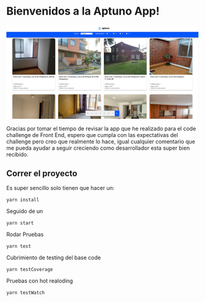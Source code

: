 # Bienvenidos a la Aptuno App!

![Snap de la app](./public/preview-app.jpg)

Gracias por tomar el tiempo de revisar la app que he realizado para el code challenge de Front End, espero que cumpla con las expectativas del challenge pero creo que realmente lo hace, igual cualquier comentario que me pueda ayudar a seguir creciendo como desarrollador esta super bien recibido.

## Correr el proyecto

Es super sencillo solo tienen que hacer un:

```
yarn install
```

Seguido de un

```
yarn start
```

Rodar Pruebas

```
yarn test
```

Cubrimiento de testing del base code

```
yarn testCoverage

```

Pruebas con hot realoding

```
yarn testWatch

```
